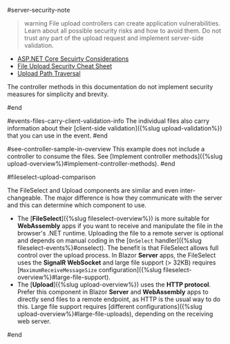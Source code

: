 #server-security-note

>warning File upload controllers can create application vulnerabilities. Learn about all possible security risks and how to avoid them. Do not trust any part of the upload request and implement server-side validation.
>
* [ASP.NET Core Secuirty Considerations](https://docs.microsoft.com/en-us/aspnet/core/mvc/models/file-uploads?view=aspnetcore-6.0#security-considerations)
* [File Upload Security Cheat Sheet](https://cheatsheetseries.owasp.org/cheatsheets/File_Upload_Cheat_Sheet.html)
* [Upload Path Traversal](https://security.stackexchange.com/questions/177307/path-traversal-via-filename)
>
The controller methods in this documentation do not implement security measures for simplicity and brevity.

#end


#events-files-carry-client-validation-info
The individual files also carry information about their [client-side validation]({%slug upload-validation%}) that you can use in the event.
#end


#see-controller-sample-in-overview
This example does not include a controller to consume the files. See [Implement controller methods]({%slug upload-overview%}#implement-controller-methods).
#end


#fileselect-upload-comparison

The FileSelect and Upload components are similar and even inter-changeable. The major difference is how they communicate with the server and this can determine which component to use.

* The [**FileSelect**]({%slug fileselect-overview%}) is more suitable for **WebAssembly** apps if you want to receive and manipulate the file in the browser's .NET runtime. Uploading the file to a remote server is optional and depends on manual coding in the [`OnSelect` handler]({%slug fileselect-events%}#onselect). The benefit is that FileSelect allows full control over the upload process. In Blazor **Server** apps, the FileSelect uses the **SignalR WebSocket** and large file support (> 32KB) requires [`MaximumReceiveMessageSize` configuration]({%slug fileselect-overview%}#large-file-support).
* The [**Upload**]({%slug upload-overview%}) uses the **HTTP protocol**. Prefer this component in Blazor **Server** and **WebAssembly** apps to directly send files to a remote endpoint, as HTTP is the usual way to do this. Large file support requires [different configurations]({%slug upload-overview%}#large-file-uploads), depending on the receiving web server.

#end
